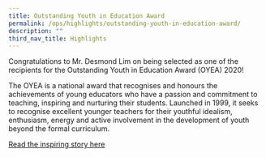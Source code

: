 ```yaml
---
title: Outstanding Youth in Education Award
permalink: /ops/highlights/outstanding-youth-in-education-award/
description: ""
third_nav_title: Highlights
---
```

  
Congratulations to Mr. Desmond Lim on being selected as one of the recipients for the Outstanding Youth in Education Award (OYEA) 2020!

  

The OYEA is a national award that recognises and honours the achievements of young educators who have a passion and commitment to teaching, inspiring and nurturing their students. Launched in 1999, it seeks to recognise excellent younger teachers for their youthful idealism, enthusiasm, energy and active involvement in the development of youth beyond the formal curriculum.

  

[Read the inspiring story here](https://academyofsingaporeteachers.moe.edu.sg/docs/default-source/professional-recognition-docs/outstanding-youth-in-education-awards-documents/story-oyea-2020_desmond-lim.pdf)